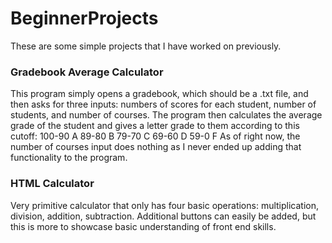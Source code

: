 # BeginnerProjects
These are some simple projects that I have worked on previously.

### Gradebook Average Calculator
This program simply opens a gradebook, which should be a .txt file, and then asks for three inputs: numbers of scores for each student, number of students, and number of courses. The program then calculates the average grade of the student and gives a letter grade to them according to this cutoff:
100-90 A
89-80 B
79-70 C
69-60 D
59-0 F
As of right now, the number of courses input does nothing as I never ended up adding that functionality to the program.

### HTML Calculator
Very primitive calculator that only has four basic operations: multiplication, division, addition, subtraction. Additional buttons can easily be added, but this is more to showcase basic understanding of front end skills.
